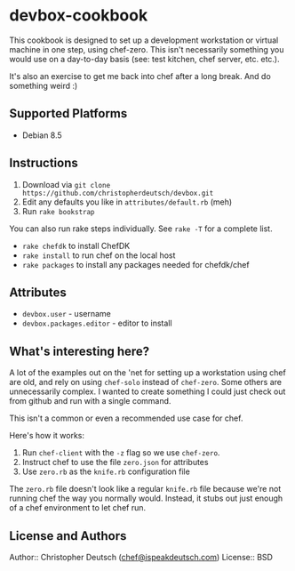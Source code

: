 # devbox-cookbook

This cookbook is designed to set up a development workstation or virtual machine
in one step, using chef-zero. This isn't necessarily something you would use 
on a day-to-day basis (see: test kitchen, chef server, etc. etc.). 

It's also an exercise to get me back into chef after a long break. 
And do something weird :)

## Supported Platforms

* Debian 8.5

## Instructions

1. Download via `git clone https://github.com/christopherdeutsch/devbox.git`
2. Edit any defaults you like in `attributes/default.rb` (meh)
3. Run `rake bookstrap`

You can also run rake steps individually. See `rake -T` for a complete list.

* `rake chefdk` to install ChefDK
* `rake install` to run chef on the local host
* `rake packages` to install any packages needed for chefdk/chef

## Attributes

* `devbox.user` - username
* `devbox.packages.editor` - editor to install

## What's interesting here?

A lot of the examples out on the 'net for setting up a workstation
using chef are old, and rely on using `chef-solo` instead of `chef-zero`.
Some others are unnecessarily complex. I wanted to create something I
could just check out from github and run with a single command. 

This isn't a common or even a recommended use case for chef.

Here's how it works:

1. Run `chef-client` with the `-z` flag so we use `chef-zero`. 
2. Instruct chef to use the file `zero.json` for attributes
3. Use `zero.rb` as the `knife.rb` configuration file

The `zero.rb` file doesn't look like a regular `knife.rb` file because
we're not running chef the way you normally would. Instead, it stubs
out just enough of a chef environment to let chef run.

## License and Authors

Author:: Christopher Deutsch (chef@ispeakdeutsch.com)
License:: BSD
